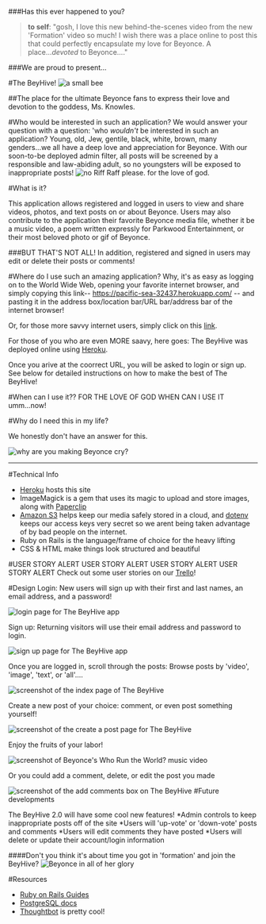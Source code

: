 ###Has this ever happened to you?
>**to self**: "gosh, I love this new behind-the-scenes video from the new 'Formation' video so much! I wish there was a place online to post this that could perfectly encapsulate my love for Beyonce. A place...*devoted* to Beyonce...."


###We are proud to present...

#The BeyHive! ![a small bee](http://www.clker.com/cliparts/P/q/6/5/Z/S/small-bee-th.png)


##The place for the ultimate Beyonce fans to express their love and devotion to the goddess, Ms. Knowles. 


#Who would be interested in such an application?
We would answer your question with a question: 'who _wouldn't_ be interested in such an application? Young, old, Jew, gentile, black, white, brown, many genders...we all have a deep love and appreciation for Beyonce. With our soon-to-be deployed admin filter, all posts will be screened by a responsible and law-abiding adult, so no youngsters will be exposed to inappropriate posts! 
![no Riff Raff please. for the love of god.](http://i.imgur.com/KQJfWez.png)

#What is it?

This application allows registered and logged in users to view and share videos, photos, and text posts on or about Beyonce. Users may also contribute to the application their favorite Beyonce media file, whether it be a music video, a poem written expressly for Parkwood Entertainment, or their most beloved photo or gif of Beyonce. 

###BUT THAT'S NOT ALL!
In addition, registered and signed in users may edit or delete their posts or comments!

#Where do I use such an amazing application?
Why, it's as easy as logging on to the World Wide Web, opening your favorite internet browser, and simply copying this link--  https://pacific-sea-32437.herokuapp.com/ --
and pasting it in the address box/location bar/URL bar/address bar of the internet browser!

Or, for those more savvy internet users, simply click on this [link](https://pacific-sea-32437.herokuapp.com/).

For those of you who are even MORE saavy, here goes: 
The BeyHive was deployed online using [Heroku](https://devcenter.heroku.com/start).

Once you arive at the coorrect URL, you will be asked to login or sign up. See below for 
detailed instructions on how to make the best of The BeyHive!

#When can I use it?? FOR THE LOVE OF GOD WHEN CAN I USE IT
umm...now!

#Why do I need this in my life?

We honestly don't have an answer for this. 

![why are you making Beyonce cry?](https://bloggojane.files.wordpress.com/2013/09/beyonce-why-dont-you-love-me-that-grape-juice.png?w=500)


---
#Technical Info
- [Heroku](https://devcenter.heroku.com/start) hosts this site
- ImageMagick is a gem that uses its magic to upload and store images, along with [Paperclip](https://github.com/thoughtbot/paperclip/wiki)
- [Amazon S3](https://aws.amazon.com/s3/?sc_channel=PS&sc_campaign=acquisition_US&sc_publisher=google&sc_medium=s3_b&sc_content=s3_e_control&sc_detail=amazon%20s3&sc_category=s3&sc_segment=85675223922&sc_matchtype=e&sc_country=US&s_kwcid=AL!4422!3!85675223922!e!!g!!amazon%20s3&ef_id=VSKL2AAAAd:20160226084153:s) helps keep our media safely stored in a cloud, and [dotenv](https://github.com/bkeepers/dotenv) keeps our access keys very secret so we arent being taken advantage of by bad people on the internet.
- Ruby on Rails is the language/frame of choice for the heavy lifting
- CSS & HTML make things look structured and beautiful

#USER STORY ALERT USER STORY ALERT USER STORY ALERT USER STORY ALERT
Check out some user stories on our [Trello](https://trello.com/b/XgUTcJ9L/beyhive-app)!

#Design
Login:
New users will sign up with their first and last names, an email address, and a password!

![login page for The BeyHive app](https://i.imgur.com/3iZoDWV.png)

Sign up:
Returning visitors will use their email address and password to login.
 
![sign up page for The BeyHive app](https://i.imgur.com/rh0EY46.png)

Once you are logged in, scroll through the posts:
Browse posts by 'video', 'image', 'text', or 'all'....

![screenshot of the index page of The BeyHive](https://i.imgur.com/0pAOfW9.png)

Create a new post of your choice:
comment, or even post something yourself! 

![screenshot of the create a post page for The BeyHive](https://i.imgur.com/IYXlnuk.png)

Enjoy the fruits of your labor!

![screenshot of Beyonce's Who Run the World? music video](https://i.imgur.com/Us7WU9Y.png)

Or you could add a comment, delete, or edit the post you made

![screenshot of the add comments box on The BeyHive](https://i.imgur.com/1B1jWvx.png)
#Future developments

The BeyHive 2.0 will have some cool new features!
*Admin controls to keep inappropriate posts off of the site
*Users will 'up-vote' or 'down-vote' posts and comments
*Users will edit comments they have posted
*Users will delete or update their account/login information

####Don't you think it's about time you got in 'formation' and join the BeyHive?
![Beyonce in all of her glory](http://hustletv.tv/wp-content/uploads/2015/05/Hustletv-Beyonce-IASF-beyonce-32700249-1280-960.jpg)

#Resources

- [Ruby on Rails Guides](http://guides.rubyonrails.org/)
- [PostgreSQL docs](http://www.postgresql.org/docs/9.2/static/app-psql.html)
- [Thoughtbot](https://github.com/thoughtbot) is pretty cool!

